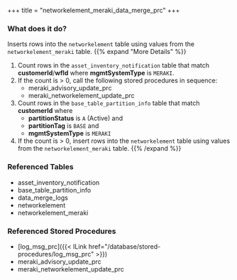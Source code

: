 +++
title = "networkelement_meraki_data_merge_prc"
+++

### What does it do?
Inserts rows into the `networkelement` table using values from the `networkelement_meraki` table.
{{% expand "More Details" %}}
1. Count rows in the `asset_inventory_notification` table that match **customerId**/**wfId** where **mgmtSystemType** is `MERAKI`.
2. If the count is > 0, call the following stored procedures in sequence:
   - meraki_advisory_update_prc
   - meraki_networkelement_update_prc
3. Count rows in the `base_table_partition_info` table that match **customerId** where
   - **partitionStatus** is `A` (Active) and
   - **partitionTag** is `BASE` and
   - **mgmtSystemType** is `MERAKI`
4. If the count is > 0, insert rows into the `networkelement` table using values from the `networkelement_meraki` table.
{{% /expand %}}

### Referenced Tables
- asset_inventory_notification
- base_table_partition_info
- data_merge_logs
- networkelement
- networkelement_meraki

### Referenced Stored Procedures
- [log_msg_prc]({{< ILink href="/database/stored-procedures/log_msg_prc" >}})
- meraki_advisory_update_prc
- meraki_networkelement_update_prc
